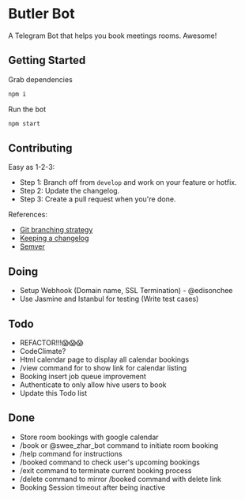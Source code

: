 # Butler Bot

A Telegram Bot that helps you book meetings rooms. Awesome!

## Getting Started
Grab dependencies
```javascript
npm i
```

Run the bot
```javascript
npm start
```

## Contributing

Easy as 1-2-3:
* Step 1: Branch off from ```develop``` and work on your feature or hotfix.
* Step 2: Update the changelog.
* Step 3: Create a pull request when you're done.

References:
* [Git branching strategy](http://nvie.com/posts/a-successful-git-branching-model/)
* [Keeping a changelog](http://keepachangelog.com/)
* [Semver](http://semver.org/)

## Doing

* Setup Webhook (Domain name, SSL Termination) - @edisonchee
* Use Jasmine and Istanbul for testing (Write test cases)

## Todo

* REFACTOR!!!😱😱😱
* CodeClimate?
* Html calendar page to display all calendar bookings
* /view command for to show link for calendar listing
* Booking insert job queue improvement
* Authenticate to only allow hive users to book
* Update this Todo list

## Done

* Store room bookings with google calendar
* /book or @swee_zhar_bot command to initiate room booking 
* /help command for instructions
* /booked command to check user's upcoming bookings
* /exit command to terminate current booking process
* /delete command to mirror /booked command with delete link 
* Booking Session timeout after being inactive